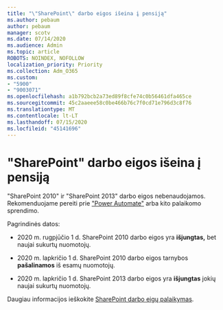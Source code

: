 ```yaml
---
title: "\"SharePoint\" darbo eigos išeina į pensiją"
ms.author: pebaum
author: pebaum
manager: scotv
ms.date: 07/14/2020
ms.audience: Admin
ms.topic: article
ROBOTS: NOINDEX, NOFOLLOW
localization_priority: Priority
ms.collection: Adm_O365
ms.custom:
- "5900"
- "9003071"
ms.openlocfilehash: a1b792bcb2a73ed89f8cfe74c0b56461dfa465ce
ms.sourcegitcommit: 45c2aaeee58c0be466b76c7f0cd71e796d3c8f76
ms.translationtype: MT
ms.contentlocale: lt-LT
ms.lasthandoff: 07/15/2020
ms.locfileid: "45141696"
---
```

# <a name="sharepoint-workflows-retiring"></a>"SharePoint" darbo eigos išeina į pensiją

"SharePoint 2010" ir "SharePoint 2013" darbo eigos nebenaudojamos. Rekomenduojame pereiti prie ["Power Automate"](https://docs.microsoft.com/power-automate/getting-started) arba kito palaikomo sprendimo. 

Pagrindinės datos:

- 2020 m. rugpjūčio 1 d. SharePoint 2010 darbo eigos yra **išjungtas,** bet naujai sukurtų nuomotojų.

- 2020 m. lapkričio 1 d. SharePoint 2010 darbo eigos tarnybos **pašalinamos** iš esamų nuomotojų.

- 2020 m. lapkričio 1 d. SharePoint 2013 darbo eigos yra **išjungtas** jokių naujai sukurtų nuomotojų.

Daugiau informacijos ieškokite [SharePoint darbo eigų palaikymas](https://aka.ms/sp-workflows-support).